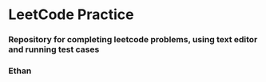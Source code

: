 # LeetCode Practice 

### Repository for completing leetcode problems, using text editor and running test cases

### Ethan
